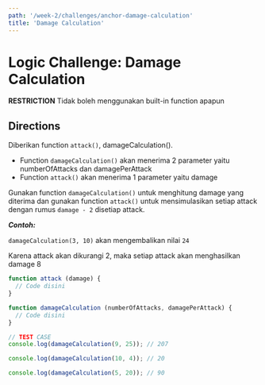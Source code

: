 ```yaml
---
path: '/week-2/challenges/anchor-damage-calculation'
title: 'Damage Calculation'
---
```


# Logic Challenge: Damage Calculation

**RESTRICTION**
Tidak boleh menggunakan built-in function apapun

## Directions

Diberikan function `attack()`, damageCalculation().

- Function `damageCalculation()` akan menerima 2 parameter yaitu numberOfAttacks dan damagePerAttack
- Function `attack()` akan menerima 1 parameter yaitu damage


Gunakan function `damageCalculation()` untuk menghitung damage yang diterima dan gunakan function
`attack()` untuk mensimulasikan setiap attack dengan rumus `damage - 2` disetiap attack.

***Contoh:***

`damageCalculation(3, 10)` akan mengembalikan nilai `24`

Karena attack akan dikurangi 2, maka setiap attack akan menghasilkan damage 8


```JavaScript
function attack (damage) {
  // Code disini
}

function damageCalculation (numberOfAttacks, damagePerAttack) {
  // Code disini
}

// TEST CASE
console.log(damageCalculation(9, 25)); // 207

console.log(damageCalculation(10, 4)); // 20

console.log(damageCalculation(5, 20)); // 90
```
